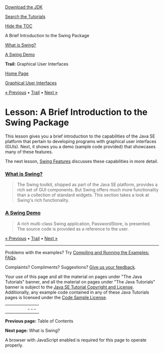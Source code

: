 [Download
the JDK](http://java.sun.com/javase/6/download.jsp)
  
[Search the
Tutorials](../../search.html)
  
[Hide the TOC](javascript:toggleLeft())

A Brief Introduction to the Swing Package

[What is Swing?](intro.html)

[A Swing Demo](demo.html)

**Trail:** Graphical User Interfaces

[Home Page](../../index.html)
>
[Graphical User Interfaces](../index.html)

[« Previous](../index.html) • [Trail](../TOC.html) • [Next »](intro.html)

# Lesson: A Brief Introduction to the Swing Package

This lesson gives you a brief introduction to the capabilities of the
Java SE platform that pertain to developing programs with graphical
user interfaces (GUIs). Next, it shows you a demo (sample code provided)
that showcases many of these features.

The next lesson,
[Swing Features](../features/index.html) discusses these capabilities in more detail.

### [What is Swing?](intro.html)

> The Swing toolkit, shipped as part of the Java SE platform,
> provides a rich set of GUI components.
> But Swing offers much more functionality than a collection of
> standard widgets. This section takes a look at Swing's rich
> functionality.

### [A Swing Demo](demo.html)

> A rich multi-class Swing application, PasswordStore, is presented. The
> source code is provided as a reference to the user.

[« Previous](../index.html)
•
[Trail](../TOC.html)
•
[Next »](intro.html)

---

Problems with the examples? Try [Compiling and Running
the Examples: FAQs](../../information/run-examples.html).
  
Complaints? Compliments? Suggestions? [Give
us your feedback](http://download.oracle.com/javase/feedback.html).

Your use of this page and all the material on pages under "The Java Tutorials" banner,
and all the material on pages under "The Java Tutorials" banner is subject to the [Java SE Tutorial Copyright
and License](../../information/license.html).
Additionally, any example code contained in any of these Java
Tutorials pages is licensed under the
[Code
Sample License](http://developers.sun.com/license/berkeley_license.html).

|  |  |  |  |  |
| --- | --- | --- | --- | --- |
| |  |  | | --- | --- | | duke image | Oracle logo | | [About Oracle](http://www.oracle.com/us/corporate/index.html) | [Oracle Technology Network](http://www.oracle.com/technology/index.html) | [Terms of Service](https://www.samplecode.oracle.com/servlets/CompulsoryClickThrough?type=TermsOfService) | Copyright © 1995, 2011 Oracle and/or its affiliates. All rights reserved. |

**Previous page:** Table of Contents
  
**Next page:** What is Swing?




A browser with JavaScript enabled is required for this page to operate properly.